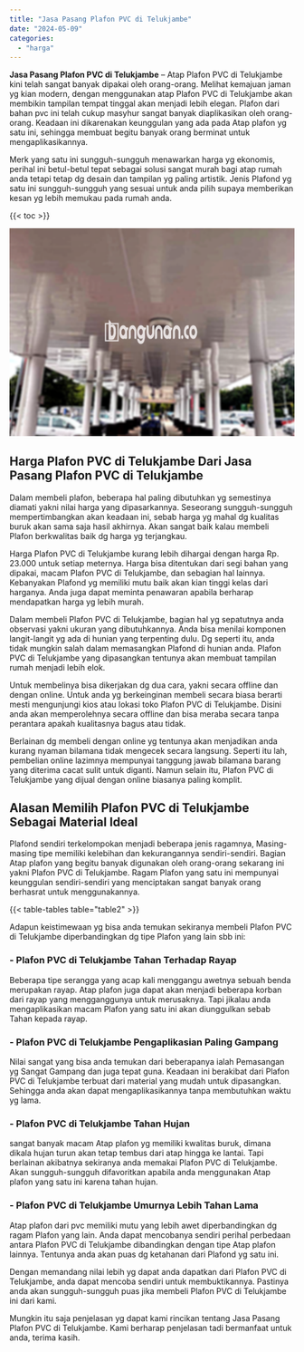 ```yaml
---
title: "Jasa Pasang Plafon PVC di Telukjambe"
date: "2024-05-09"
categories: 
  - "harga"
---
```


**Jasa Pasang Plafon PVC di Telukjambe** – Atap Plafon PVC di Telukjambe kini telah sangat banyak dipakai oleh orang-orang. Melihat kemajuan jaman yg kian modern, dengan menggunakan atap Plafon PVC di Telukjambe akan membikin tampilan tempat tinggal akan menjadi lebih elegan. Plafon dari bahan pvc ini telah cukup masyhur sangat banyak diaplikasikan oleh orang-orang. Keadaan ini dikarenakan keunggulan yang ada pada Atap plafon yg satu ini, sehingga membuat begitu banyak orang berminat untuk mengaplikasikannya.

Merk yang satu ini sungguh-sungguh menawarkan harga yg ekonomis, perihal ini betul-betul tepat sebagai solusi sangat murah bagi atap rumah anda tetapi tetap dg desain dan tampilan yg paling artistik. Jenis Plafond yg satu ini sungguh-sungguh yang sesuai untuk anda pilih supaya memberikan kesan yg lebih memukau pada rumah anda.

{{< toc >}}

![Jasa Pasang Plafon PVC di Telukjambe](/images/flafond-pvc-murah27.png)

## Harga Plafon PVC di Telukjambe Dari Jasa Pasang Plafon PVC di Telukjambe

Dalam membeli plafon, beberapa hal paling dibutuhkan yg semestinya diamati yakni nilai harga yang dipasarkannya. Seseorang sungguh-sungguh mempertimbangkan akan keadaan ini, sebab harga yg mahal dg kualitas buruk akan sama saja hasil akhirnya. Akan sangat baik kalau membeli Plafon berkwalitas baik dg harga yg terjangkau.

Harga Plafon PVC di Telukjambe kurang lebih dihargai dengan harga Rp. 23.000 untuk setiap meternya. Harga bisa ditentukan dari segi bahan yang dipakai, macam Plafon PVC di Telukjambe, dan sebagian hal lainnya. Kebanyakan Plafond yg memiliki mutu baik akan kian tinggi kelas dari harganya. Anda juga dapat meminta penawaran apabila berharap mendapatkan harga yg lebih murah.

Dalam membeli Plafon PVC di Telukjambe, bagian hal yg sepatutnya anda observasi yakni ukuran yang dibutuhkannya. Anda bisa menilai komponen langit-langit yg ada di hunian yang terpenting dulu. Dg seperti itu, anda tidak mungkin salah dalam memasangkan Plafond di hunian anda. Plafon PVC di Telukjambe yang dipasangkan tentunya akan membuat tampilan rumah menjadi lebih elok.

Untuk membelinya bisa dikerjakan dg dua cara, yakni secara offline dan dengan online. Untuk anda yg berkeinginan membeli secara biasa berarti mesti mengunjungi kios atau lokasi toko Plafon PVC di Telukjambe. Disini anda akan memperolehnya secara offline dan bisa meraba secara tanpa perantara apakah kualitasnya bagus atau tidak.

Berlainan dg membeli dengan online yg tentunya akan menjadikan anda kurang nyaman bilamana tidak mengecek secara langsung. Seperti itu lah, pembelian online lazimnya mempunyai tanggung jawab bilamana barang yang diterima cacat sulit untuk diganti. Namun selain itu, Plafon PVC di Telukjambe yang dijual dengan online biasanya paling komplit.

## Alasan Memilih Plafon PVC di Telukjambe Sebagai Material Ideal

Plafond sendiri terkelompokan menjadi beberapa jenis ragamnya, Masing-masing tipe memiliki kelebihan dan kekurangannya sendiri-sendiri. Bagian Atap plafon yang begitu banyak digunakan oleh orang-orang sekarang ini yakni Plafon PVC di Telukjambe. Ragam Plafon yang satu ini mempunyai keunggulan sendiri-sendiri yang menciptakan sangat banyak orang berhasrat untuk menggunakannya.

{{< table-tables table="table2" >}}

Adapun keistimewaan yg bisa anda temukan sekiranya membeli Plafon PVC di Telukjambe diperbandingkan dg tipe Plafon yang lain sbb ini:

### \- Plafon PVC di Telukjambe Tahan Terhadap Rayap

Beberapa tipe serangga yang acap kali menggangu awetnya sebuah benda merupakan rayap. Atap plafon juga dapat akan menjadi beberapa korban dari rayap yang mengganggunya untuk merusaknya. Tapi jikalau anda mengaplikasikan macam Plafon yang satu ini akan diunggulkan sebab Tahan kepada rayap.

### \- Plafon PVC di Telukjambe Pengaplikasian Paling Gampang

Nilai sangat yang bisa anda temukan dari beberapanya ialah Pemasangan yg Sangat Gampang dan juga tepat guna. Keadaan ini berakibat dari Plafon PVC di Telukjambe terbuat dari material yang mudah untuk dipasangkan. Sehingga anda akan dapat mengaplikasikannya tanpa membutuhkan waktu yg lama.

### \- Plafon PVC di Telukjambe Tahan Hujan

sangat banyak macam Atap plafon yg memiliki kwalitas buruk, dimana dikala hujan turun akan tetap tembus dari atap hingga ke lantai. Tapi berlainan akibatnya sekiranya anda memakai Plafon PVC di Telukjambe. Akan sungguh-sungguh difavoritkan apabila anda menggunakan Atap plafon yang satu ini karena tahan hujan.

### \- Plafon PVC di Telukjambe Umurnya Lebih Tahan Lama

Atap plafon dari pvc memiliki mutu yang lebih awet diperbandingkan dg ragam Plafon yang lain. Anda dapat mencobanya sendiri perihal perbedaan antara Plafon PVC di Telukjambe dibandingkan dengan tipe Atap plafon lainnya. Tentunya anda akan puas dg ketahanan dari Plafond yg satu ini.

Dengan memandang nilai lebih yg dapat anda dapatkan dari Plafon PVC di Telukjambe, anda dapat mencoba sendiri untuk membuktikannya. Pastinya anda akan sungguh-sungguh puas jika membeli Plafon PVC di Telukjambe ini dari kami.

Mungkin itu saja penjelasan yg dapat kami rincikan tentang Jasa Pasang Plafon PVC di Telukjambe. Kami berharap penjelasan tadi bermanfaat untuk anda, terima kasih.
